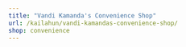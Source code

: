 ```yaml
---
title: "Vandi Kamanda's Convenience Shop"
url: /kailahun/vandi-kamandas-convenience-shop/
shop: convenience
---
```

